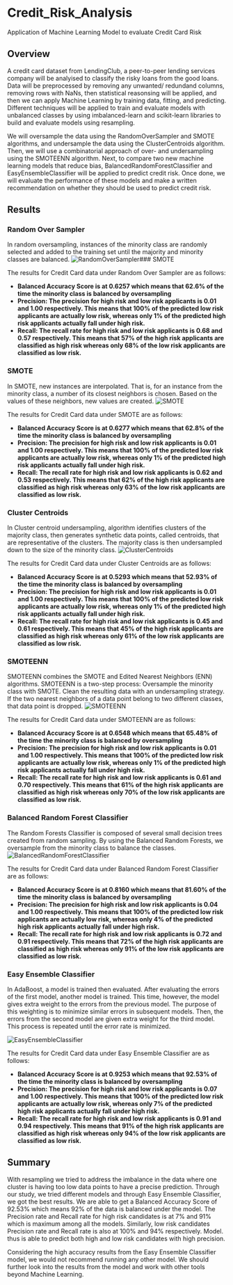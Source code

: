 # Credit_Risk_Analysis

Application of Machine Learning Model to evaluate Credit Card Risk

## Overview

A credit card dataset from LendingClub, a peer-to-peer lending services company will be analyised to classify the risky loans from the good loans. Data will be preprocessed by removing any unwanted/ redundand columns, removing rows with NaNs, then statistical reasonsing will be applied, and then we can apply Machine Learning by training data, fitting, and predicting. Different techniques will be applied to train and evaluate models with unbalanced classes by using imbalanced-learn and scikit-learn libraries to build and evaluate models using resampling. 

We will oversample the data using the RandomOverSampler and SMOTE algorithms, and undersample the data using the ClusterCentroids algorithm. Then, we will use a combinatorial approach of over- and undersampling using the SMOTEENN algorithm. Next, to compare two new machine learning models that reduce bias, BalancedRandomForestClassifier and EasyEnsembleClassifier will be applied to predict credit risk. Once done, we will evaluate the performance of these models and make a written recommendation on whether they should be used to predict credit risk.

## Results

### Random Over Sampler
In random oversampling, instances of the minority class are randomly selected and added to the training set until the majority and minority classes are balanced.
![RandomOverSampler](https://user-images.githubusercontent.com/108366412/198415167-cf3afacb-ff49-47b7-a8c6-c3e624be9b96.png)### SMOTE

The results for Credit Card data under Random Over Sampler are as follows:
* **Balanced Accuracy Score is at 0.6257 which means that 62.6% of the time the minority class is balanced by oversampling**
* **Precision: The precision for high risk and low risk applicants is 0.01 and 1.00 respectively. This means that 100% of the predicted low risk applicants are actually low risk, whereas only 1% of the predicted high risk applicants actually fall under high risk.**
* **Recall: The recall rate for high risk and low risk applicants is 0.68 and 0.57 respectively. This means that 57% of the high risk applicants are classified as high risk whereas only 68% of the low risk applicants are classified as low risk.**

### SMOTE
In SMOTE, new instances are interpolated. That is, for an instance from the minority class, a number of its closest neighbors is chosen. Based on the values of these neighbors, new values are created.
![SMOTE](https://user-images.githubusercontent.com/108366412/198415201-e70a8413-b670-412b-b4e9-a8e333482c8e.png)

The results for Credit Card data under SMOTE are as follows:
* **Balanced Accuracy Score is at 0.6277 which means that 62.8% of the time the minority class is balanced by oversampling**
* **Precision: The precision for high risk and low risk applicants is 0.01 and 1.00 respectively. This means that 100% of the predicted low risk applicants are actually low risk, whereas only 1% of the predicted high risk applicants actually fall under high risk.**
* **Recall: The recall rate for high risk and low risk applicants is 0.62 and 0.53 respectively. This means that 62% of the high risk applicants are classified as high risk whereas only 63% of the low risk applicants are classified as low risk.**

### Cluster Centroids
In Cluster centroid undersampling, algorithm identifies clusters of the majority class, then generates synthetic data points, called centroids, that are representative of the clusters. The majority class is then undersampled down to the size of the minority class.
![ClusterCentroids](https://user-images.githubusercontent.com/108366412/198415229-e4f56a7c-a477-41bf-af47-6c088ced46c0.png)

The results for Credit Card data under Cluster Centroids are as follows:
* **Balanced Accuracy Score is at 0.5293 which means that 52.93% of the time the minority class is balanced by oversampling**
* **Precision: The precision for high risk and low risk applicants is 0.01 and 1.00 respectively. This means that 100% of the predicted low risk applicants are actually low risk, whereas only 1% of the predicted high risk applicants actually fall under high risk.**
* **Recall: The recall rate for high risk and low risk applicants is 0.45 and 0.61 respectively. This means that 45% of the high risk applicants are classified as high risk whereas only 61% of the low risk applicants are classified as low risk.**

### SMOTEENN
SMOTEENN combines the SMOTE and Edited Nearest Neighbors (ENN) algorithms. SMOTEENN is a two-step process: Oversample the minority class with SMOTE.
Clean the resulting data with an undersampling strategy. If the two nearest neighbors of a data point belong to two different classes, that data point is dropped.
![SMOTEENN](https://user-images.githubusercontent.com/108366412/198415249-fa53ae2a-ed9e-409e-a726-bc225d8c51ee.png)

The results for Credit Card data under SMOTEENN are as follows:
* **Balanced Accuracy Score is at 0.6548 which means that 65.48% of the time the minority class is balanced by oversampling**
* **Precision: The precision for high risk and low risk applicants is 0.01 and 1.00 respectively. This means that 100% of the predicted low risk applicants are actually low risk, whereas only 1% of the predicted high risk applicants actually fall under high risk.**
* **Recall: The recall rate for high risk and low risk applicants is 0.61 and 0.70 respectively. This means that 61% of the high risk applicants are classified as high risk whereas only 70% of the low risk applicants are classified as low risk.**

### Balanced Random Forest Classifier
The Random Forests Classifier is composed of several small decision trees created from random sampling. By using the Balanced Random Forests, we oversample from the minority class to balance the classes.
![BalancedRandomForestClassifier](https://user-images.githubusercontent.com/108366412/198415274-53f49d67-5dab-42ad-8597-bd26f41fe00a.png)

The results for Credit Card data under Balanced Random Forest Classifier are as follows:
* **Balanced Accuracy Score is at 0.8160 which means that 81.60% of the time the minority class is balanced by oversampling**
* **Precision: The precision for high risk and low risk applicants is 0.04 and 1.00 respectively. This means that 100% of the predicted low risk applicants are actually low risk, whereas only 4% of the predicted high risk applicants actually fall under high risk.**
* **Recall: The recall rate for high risk and low risk applicants is 0.72 and 0.91 respectively. This means that 72% of the high risk applicants are classified as high risk whereas only 91% of the low risk applicants are classified as low risk.**

### Easy Ensemble Classifier
In AdaBoost, a model is trained then evaluated. After evaluating the errors of the first model, another model is trained. This time, however, the model gives extra weight to the errors from the previous model. The purpose of this weighting is to minimize similar errors in subsequent models. Then, the errors from the second model are given extra weight for the third model. This process is repeated until the error rate is minimized.

![EasyEnsembleClassifier](https://user-images.githubusercontent.com/108366412/198415317-dda15141-c7d0-474e-9bc5-11ed3a747e4e.png)

The results for Credit Card data under Easy Ensemble Classifier are as follows:
* **Balanced Accuracy Score is at 0.9253 which means that 92.53% of the time the minority class is balanced by oversampling**
* **Precision: The precision for high risk and low risk applicants is 0.07 and 1.00 respectively. This means that 100% of the predicted low risk applicants are actually low risk, whereas only 7% of the predicted high risk applicants actually fall under high risk.**
* **Recall: The recall rate for high risk and low risk applicants is 0.91 and 0.94 respectively. This means that 91% of the high risk applicants are classified as high risk whereas only 94% of the low risk applicants are classified as low risk.**

## Summary

With resampling we tried to address the imbalance in the data where one cluster is having too low data points to have a precise prediction. Through our study, we tried different models and through Easy Ensemble Classifier, we got the best results. We are able to get a Balanced Accuracy Score of 92.53% which means 92% of the data is balanced under the model. The Precision rate and Recall rate for high risk candidates is at 7% and 91% which is maximum among all the models. Similarly, low risk candidates Precision rate and Recall rate is also at 100% and 94% respectively. Model. thus is able to predict both high and low risk candidates with high precision.

Considering the high accuracy results from the Easy Ensemble Classifier model, we would not recommend running any other model. We should further look into the results from the model and work with other tools beyond Machine Learning. 
